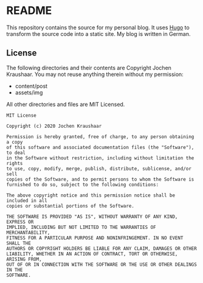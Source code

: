 # README

This repository contains the source for my personal blog.
It uses [Hugo](https://gohugo.io/) to transform the source code into a static site.
My blog is written in German.

## License

The following directories and their contents are Copyright Jochen Kraushaar.
You may not reuse anything therein without my permission:

* content/post
* assets/img

All other directories and files are MIT Licensed.

```
MIT License

Copyright (c) 2020 Jochen Kraushaar

Permission is hereby granted, free of charge, to any person obtaining a copy
of this software and associated documentation files (the "Software"), to deal
in the Software without restriction, including without limitation the rights
to use, copy, modify, merge, publish, distribute, sublicense, and/or sell
copies of the Software, and to permit persons to whom the Software is
furnished to do so, subject to the following conditions:

The above copyright notice and this permission notice shall be included in all
copies or substantial portions of the Software.

THE SOFTWARE IS PROVIDED "AS IS", WITHOUT WARRANTY OF ANY KIND, EXPRESS OR
IMPLIED, INCLUDING BUT NOT LIMITED TO THE WARRANTIES OF MERCHANTABILITY,
FITNESS FOR A PARTICULAR PURPOSE AND NONINFRINGEMENT. IN NO EVENT SHALL THE
AUTHORS OR COPYRIGHT HOLDERS BE LIABLE FOR ANY CLAIM, DAMAGES OR OTHER
LIABILITY, WHETHER IN AN ACTION OF CONTRACT, TORT OR OTHERWISE, ARISING FROM,
OUT OF OR IN CONNECTION WITH THE SOFTWARE OR THE USE OR OTHER DEALINGS IN THE
SOFTWARE.
```
